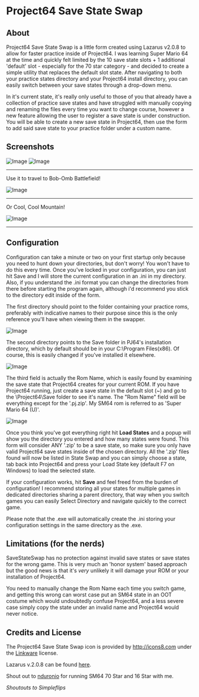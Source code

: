 Project64 Save State Swap
=========================

About
-----
Project64 Save State Swap is a little form created using Lazarus v2.0.8 to allow for faster practice inside of Project64. I was learning Super Mario 64 at the time and quickly felt limited by the 10 save state slots + 1 additional 'default' slot - especially for the 70 star category - and decided to create a simple utility that replaces the default slot state. After navigating to both your practice states directory and your Project64 install directory, you can easily switch between your save states through a drop-down menu.

In it's current state, it's really only useful to those of you that already have a collection of practice save states and have struggled with manually copying and renaming the files every time you want to change course, however a new feature allowing the user to register a save state is under construction. You will be able to create a new save state in Project64, then use the form to add said save state to your practice folder under a custom name.

Screenshots
-----------

![Image](img/img1.png "Main Form")
![Image](img/img2.png "Succesful Load")

---

Use it to travel to Bob-Omb Battlefield!

![Image](img/img3.png "Bob-Omb Battlefield")

---

Or Cool, Cool Mountain!

![Image](img/img4.png "Cool, Cool Mountain")

---


Configuration
-------------
Configuration can take a minute or two on your first startup only because you need to hunt down your directories, but don't worry! You won't have to do this every time. Once you've locked in your configuration, you can just hit Save and I will store the current configuration in an .ini in my directory. Also, if you understand the .ini format you can change the directories from there before starting the program again, although i'd recommend you stick to the directory edit inside of the form.

The first directory should point to the folder containing your practice roms, preferably with indicative names to their purpose since this is the only reference you'll have when viewing them in the swapper.

![Image](img/img5.png)

The second directory points to the Save folder in PJ64's installation directory, which by default should be in your C:\Program Files(x86). Of course, this is easily changed if you've installed it elsewhere.

![Image](img/img6.png)

The third field is actually the Rom Name, which is easily found by examining the save state that Project64 creates for your current ROM. If you have Project64 running, just create a save state in the default slot (~) and go to the \Project64\Save folder to see it's name. The "Rom Name" field will be everything except for the '.pj.zip'. My SM64 rom is referred to as 'Super Mario 64 (U)'.

![Image](img/img7.png)

Once you think you've got everything right hit **Load States** and a popup will show you the directory you entered and how many states were found. This form will consider ANY '.zip' to be a save state, so make sure you only have valid Project64 save states inside of the chosen directory. All the '.zip' files found will now be listed in State Swap and you can simply choose a state, tab back into Project64 and press your Load State key (default F7 on Windows) to load the selected state.

If your configuration works, hit **Save** and feel freed from the burden of configuration! I recommend storing all your states for multiple games in dedicated directories sharing a parent directory, that way when you switch games you can easily Select Directory and navigate quickly to the correct game.

Please note that the .exe will automatically create the .ini storing your configuration settings in the same directory as the .exe.


Limitations (for the nerds)
---------------------------
SaveStateSwap has no protection against invalid save states or save states for the wrong game. This is very much an 'honor system' based approach but the good news is that it's _very_ unlikely it will damage your ROM or your installation of Project64.

You need to manually change the Rom Name each time you switch game, and getting this wrong can worst case put an SM64 state in an OOT costume which would undoubtedly confuse Project64, and a less severe case simply copy the state under an invalid name and Project64 would never notice.

Credits and License
-------------------

The Project64 Save State Swap icon is provided by http://icons8.com under the [Linkware](http://icons8.com/license/) license.

Lazarus v.2.0.8 can be found [here](https://www.lazarus-ide.org/index.php).

Shout out to [nduronio](http://www.twitch.tv/nduronio) for running SM64 70 Star and 16 Star with me.

_Shoutouts to Simpleflips_
